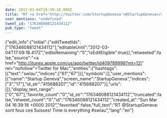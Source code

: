 ```yaml
---
date: 2012-03-04T16:39:18.000Z
title: "RT <a href='http://twitter.com/StartupGeneva'>@StartupGeneva</a>: sont fous ces Suisses! Time is everything #swlau″"
user_mentions: "undefined"
tweet_id: "176346088121434112"
pub_type: "tweet"
---
```

{"edit_info":{"initial":{"editTweetIds":["176346088121434112"],"editableUntil":"2012-03-04T17:09:18.417Z","editsRemaining":"5","isEditEligible":true}},"retweeted":false,"source":"<a href=\"http://itunes.apple.com/us/app/twitter/id409789998?mt=12\" rel=\"nofollow\">Twitter for Mac</a>","entities":{"hashtags":[{"text":"swlau","indices":["61","67"]}],"symbols":[],"user_mentions":[{"name":"Startup Geneva","screen_name":"StartupGeneva","indices":["3","17"],"id_str":"415688207","id":"415688207"}],"urls":[]},"display_text_range":["0","67"],"favorite_count":"0","id_str":"176346088121434112","truncated":false,"retweet_count":"0","id":"176346088121434112","created_at":"Sun Mar 04 16:39:18 +0000 2012","favorited":false,"full_text":"RT @StartupGeneva: sont fous ces Suisses! Time is everything #swlau","lang":"en"}
